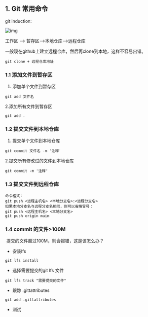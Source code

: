 ## 1. Git 常用命令

 git  induction:

![img](https://i.loli.net/2021/07/20/W9RvZpAiYmxQf7c.jpg) 

工作区 --> 暂存区-->本地仓库-->远程仓库

一般现在github上建立远程仓库，然后再clone到本地，这样不容易出错。

```git
git clone + 远程仓库地址
```

### 1.1 添加文件到暂存区

1. 添加单个文件到暂存区
```git
git add 文件名    
```

2.添加所有文件到暂存区
```
git add .
```

### 1.2 提交文件到本地仓库
1. 提交单个文件到本地仓库

```
git commit 文件名 -m '注释'
```

2.提交所有修改过的文件到本地仓库
```
git commit -m '注释'
```
### 1.3 提交文件到远程仓库

```
命令格式：
git push <远程主机名> <本地分支名>:<远程分支名>
如果本地分支名与远程分支名相同，则可以省略冒号：
git push <远程主机名> <本地分支名>
git push origin main
```

### 1.4 commit 的文件>100M

​	提交的文件超过100M，则会报错，这是该怎么办？

- 安装lfs

```
git lfs install
```

- 选择需要提交的git lfs 文件

```
git lfs track "需要提交的文件"
```

- 跟踪 .gittattributes

```
git add .gittattributes
```

- 测试